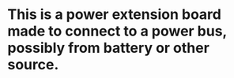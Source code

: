 # This is a power extension board made to connect to a power bus, possibly from battery or other source.
